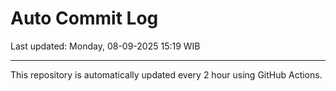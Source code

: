 # Auto Commit Log

Last updated: Monday, 08-09-2025 15:19 WIB

---

This repository is automatically updated every 2 hour using GitHub Actions.
